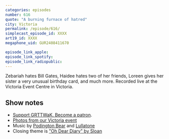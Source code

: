 ```yaml
---
categories: episodes
number: 616
quote: "A burning furnace of hatred"
city: Victoria
permalink: /episode/616/
simplecast_episode_id: XXXX
art19_id: XXXX
megaphone_uid: GUR2408411670

episode_link_apple: 
episode_link_spotify: 
episode_link_radiopublic: 
---
```


Zebariah hates Bill Gates, Haidee hates two of her friends, Loreen gives her sister a very unusual birthday card, and much more. Recorded live at the Victoria Event Centre in Victoria.

## Show notes
* [Support GRTTWaK. Become a patron](https://grownupsreadthingstheywroteaskids.com/support/?utm_source=podcast&utm_medium=referral&utm_campaign=616).
* [Photos from our Victoria event](https://www.facebook.com/pg/grownupsreadthingstheywroteaskids/photos/?tab=album&album_id=10156838474923600)
* Music by [Podington Bear](https://geo.itunes.apple.com/us/artist/podington-bear/id250459572?at=10lR7u&mt=1&app=music) and [Lullatone](https://geo.itunes.apple.com/us/artist/lullatone/id34467705?at=10lR7u&mt=1&app=music)
* Closing theme is ["Oh Dear Diary" by Sloan](http://sloan.spinshop.com/details/9850)